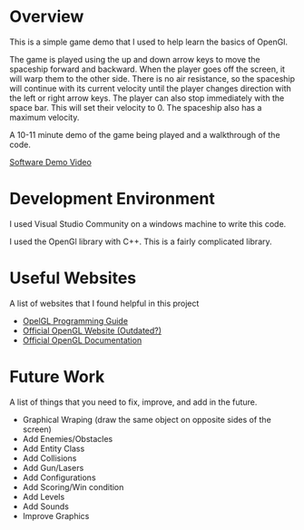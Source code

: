 # Overview

This is a simple game demo that I used to help learn the basics of OpenGl.

The game is played using the up and down arrow keys to move the spaceship forward and backward.
When the player goes off the screen, it will warp them to the other side. There is no air
resistance, so the spaceship will continue with its current velocity until the player changes
direction with the left or right arrow keys. The player can also stop immediately with the space
bar. This will set their velocity to 0. The spaceship also has a maximum velocity.

A 10-11 minute demo of the game being played and a walkthrough of the code.

[Software Demo Video](https://youtu.be/E1A_SASsACY)

# Development Environment

I used Visual Studio Community on a windows machine to write this code.

I used the OpenGl library with C++. This is a fairly complicated library.

# Useful Websites

A list of websites that I found helpful in this project
* [OpelGL Programming Guide](https://www.glprogramming.com/red/)
* [Official OpenGL Website (Outdated?)](https://www.opengl.org/)
* [Official OpenGL Documentation](https://www.opengl.org/resources/libraries/glut/spec3/node113.html)

# Future Work

A list of things that you need to fix, improve, and add in the future.
* Graphical Wraping (draw the same object on opposite sides of the screen)
* Add Enemies/Obstacles
* Add Entity Class
* Add Collisions
* Add Gun/Lasers
* Add Configurations
* Add Scoring/Win condition
* Add Levels
* Add Sounds
* Improve Graphics